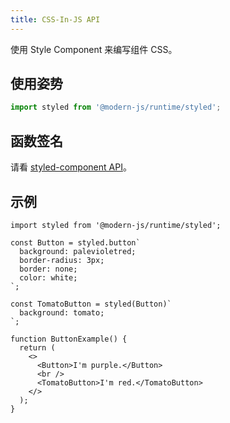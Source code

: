 ```yaml
---
title: CSS-In-JS API
---
```


使用 Style Component 来编写组件 CSS。

## 使用姿势

```ts
import styled from '@modern-js/runtime/styled';
```

## 函数签名

请看 [styled-component API](https://styled-components.com/docs/api)。

## 示例

```tsx
import styled from '@modern-js/runtime/styled';

const Button = styled.button`
  background: palevioletred;
  border-radius: 3px;
  border: none;
  color: white;
`;

const TomatoButton = styled(Button)`
  background: tomato;
`;

function ButtonExample() {
  return (
    <>
      <Button>I'm purple.</Button>
      <br />
      <TomatoButton>I'm red.</TomatoButton>
    </>
  );
}
```
